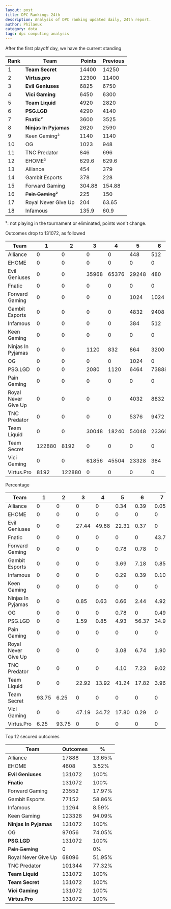```yaml
---
layout: post
title: DPC Rankings 24th
description: Analysis of DPC ranking updated daily, 24th report.
author: Philaeux
category: dota
tags: dpc computing analysis
---
```


After the first playoff day, we have the current standing

| Rank | Team | Points | Previous |
|-------|--------|---------|---------|
| 1 | **Team Secret** | 14400 | 14250 | 
| 2 | **Virtus.pro** | 12300 | 11400 | 
| 3 | **Evil Geniuses** | 6825 | 6750 | 
| 4 | **Vici Gaming** | 6450 | 6300 | 
| 5 | **Team Liquid** | 4920 | 2820 | 
| 6 | **PSG.LGD** | 4290 | 4140 | 
| 7 | **Fnatic**² | 3600 | 3525 | 
| 8 | **Ninjas In Pyjamas** | 2620 | 2590 | 
| 9 | Keen Gaming² | 1140 | 1140 | 
| 10 | OG | 1023 | 948 | 
| 11 | TNC Predator | 846 | 696 | 
| 12 | EHOME² | 629.6 | 629.6 | 
| 13 | Alliance | 454 | 379 | 
| 14 | Gambit Esports | 378 | 228 | 
| 15 | Forward Gaming | 304.88 | 154.88 | 
| 16 | ~~Pain Gaming~~² | 225 | 150 | 
| 17 | Royal Never Give Up | 204 | 63.65 | 
| 18 | Infamous | 135.9 | 60.9 | 

²: not playing in the tournament or eliminated, points won't change.

Outcomes drop to 131072, as followed

| Team | 1 | 2 | 3 | 4 | 5 | 6 | 7 | 8 | 9 | 10 | 11 | 12 | 13 | 14 | 15 | 16 | 17 | 18 |
| ---- | ---- | ---- | ---- | ---- | ---- | ---- | ---- | ---- | ---- | ---- | ---- | ---- | ---- | ---- | ---- | ---- | ---- | ---- |
| Alliance | 0 | 0 | 0 | 0 | 448 | 512 | 64 | 640 | 1504 | 7040 | 5120 | 2560 | 7712 | 19968 | 43520 | 35840 | 6144 | 0 |
| EHOME | 0 | 0 | 0 | 0 | 0 | 0 | 0 | 0 | 0 | 0 | 0 | 4608 | 30720 | 60416 | 30720 | 4608 | 0 | 0 |
| Evil Geniuses | 0 | 0 | 35968 | 65376 | 29248 | 480 | 0 | 0 | 0 | 0 | 0 | 0 | 0 | 0 | 0 | 0 | 0 | 0 |
| Fnatic | 0 | 0 | 0 | 0 | 0 | 0 | 57376 | 63648 | 9824 | 224 | 0 | 0 | 0 | 0 | 0 | 0 | 0 | 0 |
| Forward Gaming | 0 | 0 | 0 | 0 | 1024 | 1024 | 0 | 960 | 2432 | 7616 | 4352 | 6144 | 8448 | 12032 | 25088 | 53760 | 8192 | 0 |
| Gambit Esports | 0 | 0 | 0 | 0 | 4832 | 9408 | 1120 | 9184 | 11264 | 17728 | 12608 | 11008 | 13440 | 8736 | 15360 | 14336 | 2048 | 0 |
| Infamous | 0 | 0 | 0 | 0 | 384 | 512 | 128 | 640 | 1024 | 3424 | 1856 | 3296 | 5120 | 6144 | 7168 | 3072 | 0 | 98304 |
| Keen Gaming | 0 | 0 | 0 | 0 | 0 | 0 | 0 | 0 | 1152 | 26304 | 58368 | 37504 | 7552 | 192 | 0 | 0 | 0 | 0 |
| Ninjas In Pyjamas | 0 | 0 | 1120 | 832 | 864 | 3200 | 6448 | 36032 | 69360 | 13216 | 0 | 0 | 0 | 0 | 0 | 0 | 0 | 0 |
| OG | 0 | 0 | 0 | 0 | 1024 | 0 | 640 | 768 | 2736 | 12800 | 28528 | 50560 | 29504 | 4512 | 0 | 0 | 0 | 0 |
| PSG.LGD | 0 | 0 | 2080 | 1120 | 6464 | 73888 | 45792 | 1728 | 0 | 0 | 0 | 0 | 0 | 0 | 0 | 0 | 0 | 0 |
| Pain Gaming | 0 | 0 | 0 | 0 | 0 | 0 | 0 | 0 | 0 | 0 | 0 | 0 | 0 | 0 | 0 | 16384 | 98304 | 16384 |
| Royal Never Give Up | 0 | 0 | 0 | 0 | 4032 | 8832 | 2496 | 9696 | 14576 | 13184 | 5168 | 10112 | 12160 | 7808 | 7168 | 3072 | 16384 | 16384 |
| TNC Predator | 0 | 0 | 0 | 0 | 5376 | 9472 | 11824 | 7584 | 17200 | 29536 | 15072 | 5280 | 16416 | 11264 | 2048 | 0 | 0 | 0 |
| Team Liquid | 0 | 0 | 30048 | 18240 | 54048 | 23360 | 5184 | 192 | 0 | 0 | 0 | 0 | 0 | 0 | 0 | 0 | 0 | 0 |
| Team Secret | 122880 | 8192 | 0 | 0 | 0 | 0 | 0 | 0 | 0 | 0 | 0 | 0 | 0 | 0 | 0 | 0 | 0 | 0 |
| Vici Gaming | 0 | 0 | 61856 | 45504 | 23328 | 384 | 0 | 0 | 0 | 0 | 0 | 0 | 0 | 0 | 0 | 0 | 0 | 0 |
| Virtus.Pro | 8192 | 122880 | 0 | 0 | 0 | 0 | 0 | 0 | 0 | 0 | 0 | 0 | 0 | 0 | 0 | 0 | 0 | 0 |

Percentage

| Team | 1 | 2 | 3 | 4 | 5 | 6 | 7 | 8 | 9 | 10 | 11 | 12 | 13 | 14 | 15 | 16 | 17 | 18 |
| ---- | ---- | ---- | ---- | ---- | ---- | ---- | ---- | ---- | ---- | ---- | ---- | ---- | ---- | ---- | ---- | ---- | ---- | ---- |
| Alliance | 0 | 0 | 0 | 0 | 0.34 | 0.39 | 0.05 | 0.49 | 1.15 | 5.37 | 3.91 | 1.95 | 5.88 | 15.23 | 33.20 | 27.34 | 4.69 | 0 |
| EHOME | 0 | 0 | 0 | 0 | 0 | 0 | 0 | 0 | 0 | 0 | 0 | 3.52 | 23.44 | 46.09 | 23.44 | 3.52 | 0 | 0 |
| Evil Geniuses | 0 | 0 | 27.44 | 49.88 | 22.31 | 0.37 | 0 | 0 | 0 | 0 | 0 | 0 | 0 | 0 | 0 | 0 | 0 | 0 |
| Fnatic | 0 | 0 | 0 | 0 | 0 | 0 | 43.77 | 48.56 | 7.50 | 0.17 | 0 | 0 | 0 | 0 | 0 | 0 | 0 | 0 |
| Forward Gaming | 0 | 0 | 0 | 0 | 0.78 | 0.78 | 0 | 0.73 | 1.86 | 5.81 | 3.32 | 4.69 | 6.45 | 9.18 | 19.14 | 41.02 | 6.25 | 0 |
| Gambit Esports | 0 | 0 | 0 | 0 | 3.69 | 7.18 | 0.85 | 7.01 | 8.59 | 13.53 | 9.62 | 8.40 | 10.25 | 6.67 | 11.72 | 10.94 | 1.56 | 0 |
| Infamous | 0 | 0 | 0 | 0 | 0.29 | 0.39 | 0.10 | 0.49 | 0.78 | 2.61 | 1.42 | 2.51 | 3.91 | 4.69 | 5.47 | 2.34 | 0 | 75 |
| Keen Gaming | 0 | 0 | 0 | 0 | 0 | 0 | 0 | 0 | 0.88 | 20.07 | 44.53 | 28.61 | 5.76 | 0.15 | 0 | 0 | 0 | 0 |
| Ninjas In Pyjamas | 0 | 0 | 0.85 | 0.63 | 0.66 | 2.44 | 4.92 | 27.49 | 52.92 | 10.08 | 0 | 0 | 0 | 0 | 0 | 0 | 0 | 0 |
| OG | 0 | 0 | 0 | 0 | 0.78 | 0 | 0.49 | 0.59 | 2.09 | 9.77 | 21.77 | 38.57 | 22.51 | 3.44 | 0 | 0 | 0 | 0 |
| PSG.LGD | 0 | 0 | 1.59 | 0.85 | 4.93 | 56.37 | 34.94 | 1.32 | 0 | 0 | 0 | 0 | 0 | 0 | 0 | 0 | 0 | 0 |
| Pain Gaming | 0 | 0 | 0 | 0 | 0 | 0 | 0 | 0 | 0 | 0 | 0 | 0 | 0 | 0 | 0 | 12.50 | 75 | 12.50 |
| Royal Never Give Up | 0 | 0 | 0 | 0 | 3.08 | 6.74 | 1.90 | 7.40 | 11.12 | 10.06 | 3.94 | 7.71 | 9.28 | 5.96 | 5.47 | 2.34 | 12.50 | 12.50 |
| TNC Predator | 0 | 0 | 0 | 0 | 4.10 | 7.23 | 9.02 | 5.79 | 13.12 | 22.53 | 11.50 | 4.03 | 12.52 | 8.59 | 1.56 | 0 | 0 | 0 |
| Team Liquid | 0 | 0 | 22.92 | 13.92 | 41.24 | 17.82 | 3.96 | 0.15 | 0 | 0 | 0 | 0 | 0 | 0 | 0 | 0 | 0 | 0 |
| Team Secret | 93.75 | 6.25 | 0 | 0 | 0 | 0 | 0 | 0 | 0 | 0 | 0 | 0 | 0 | 0 | 0 | 0 | 0 | 0 |
| Vici Gaming | 0 | 0 | 47.19 | 34.72 | 17.80 | 0.29 | 0 | 0 | 0 | 0 | 0 | 0 | 0 | 0 | 0 | 0 | 0 | 0 |
| Virtus.Pro | 6.25 | 93.75 | 0 | 0 | 0 | 0 | 0 | 0 | 0 | 0 | 0 | 0 | 0 | 0 | 0 | 0 | 0 | 0 |

Top 12 secured outcomes

| Team | Outcomes | % |
| ---- | ---- | ---- |
| Alliance | 17888 | 13.65% |
| EHOME | 4608 | 3.52% |
| **Evil Geniuses** | 131072 | 100% |
| **Fnatic** | 131072 | 100% |
| Forward Gaming | 23552 | 17.97% |
| Gambit Esports | 77152 | 58.86% |
| Infamous | 11264 | 8.59% |
| Keen Gaming | 123328 | 94.09% |
| **Ninjas In Pyjamas** | 131072 | 100% |
| OG | 97056 | 74.05% |
| **PSG.LGD** | 131072 | 100% |
| ~~Pain Gaming~~ | 0 | 0% |
| Royal Never Give Up | 68096 | 51.95% |
| TNC Predator | 101344 | 77.32% |
| **Team Liquid** | 131072 | 100% |
| **Team Secret** | 131072 | 100% |
| **Vici Gaming** | 131072 | 100% |
| **Virtus.Pro** | 131072 | 100% |
